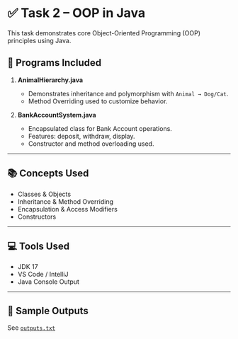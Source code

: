 # ✅ Task 2 – OOP in Java

This task demonstrates core Object-Oriented Programming (OOP) principles using Java.

## 🔹 Programs Included

1. **AnimalHierarchy.java**
   - Demonstrates inheritance and polymorphism with `Animal → Dog/Cat`.
   - Method Overriding used to customize behavior.

2. **BankAccountSystem.java**
   - Encapsulated class for Bank Account operations.
   - Features: deposit, withdraw, display.
   - Constructor and method overloading used.

---

## 📚 Concepts Used

- Classes & Objects  
- Inheritance & Method Overriding  
- Encapsulation & Access Modifiers  
- Constructors  

---

## 💻 Tools Used

- JDK 17  
- VS Code / IntelliJ  
- Java Console Output  

---

## 🧪 Sample Outputs

See [`outputs.txt`](./outputs.txt)
